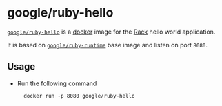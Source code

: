 # google/ruby-hello

[`google/ruby-hello`](https://index.docker.io/u/google/ruby-hello) is a [docker](https://docker.io) image for the [Rack](http://rack.github.io/) hello world application.

It is based on [`google/ruby-runtime`](https://index.docker.io/u/google/ruby-runtime) base image and listen on port `8080`.

## Usage

- Run the following command

        docker run -p 8080 google/ruby-hello
